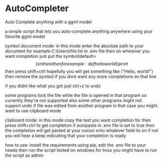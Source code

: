 # AutoCompleter
 Auto Complete anything with a ggml model
 
 
a simple script that lets you auto-complete anything anywhere using your favorite ggml model

symbol document mode:
in this mode enter the absolute path to your document for example C:\Users\file.txt in .env file
then on wherever you want completion just put the symbol(default=$$) on there then for example:
def helloworld()
    print$$
then press shift+ctrl hopefully you will get something like ("Hello, world!") then remove the symbol if you dont want any more completions on that line

if you didnt like what you got just ctrl+z to undo

some programs lock the file while the file is opened in that program so currently they're not supported also some other programs might not support undo
if file was edited from another program in that case you might want to use clipboard mode

clipboard mode:
in this mode copy the text you want completion for then press shift+ctrl to get completion if autopaste in .env file is set to true
then the completion will get pasted at your cursor onto whatever field its on if not you will hear a beep indicating that your completion is ready

how to use:
install the requirements using pip, edit the .env file to your needs then run the script
tested on windows for linux you might have to run the script as admin
